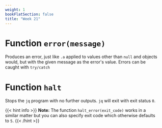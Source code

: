 ```yaml
---
weight: 1
bookFlatSection: false
title: "Week 21"
---
```


# Function `error(message)`
Produces an error, just like `.a` applied to values other than `null` and objects would, but with the given message as the error's value.
Errors can be caught with `try/catch`

# Function `halt`
Stops the `jq` program with no further outputs. `jq` will exit with exit status `0`.

{{< hint info >}}
**Note:** The function `halt_error(exit_code)` works in a similar matter but you can also specify exit code which otherwise defaults to `5`.
{{< /hint >}}
